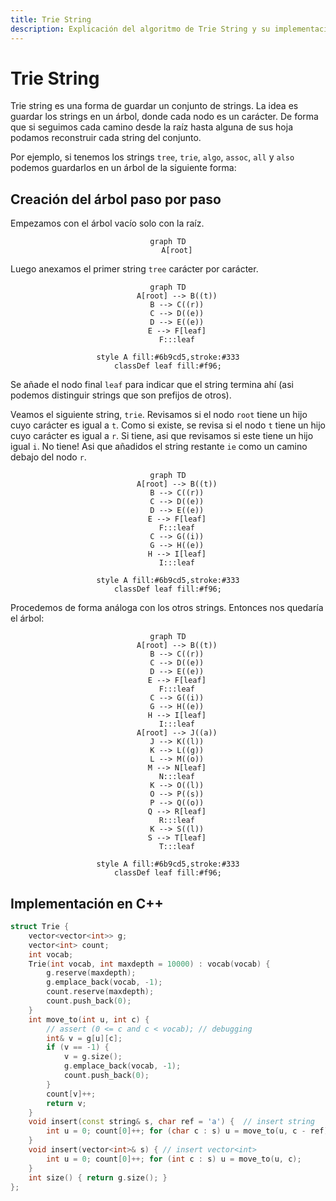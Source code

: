 ```yaml
---
title: Trie String
description: Explicación del algoritmo de Trie String y su implementación en C++.
---
```


# Trie String

Trie string es una forma de guardar un conjunto de strings. La idea es guardar los strings en un árbol, donde cada nodo es un carácter. De forma que si seguimos cada camino desde la raíz hasta alguna de sus hoja podamos reconstruir cada string del conjunto. 

Por ejemplo, si tenemos los strings `tree`, `trie`, `algo`, `assoc`, `all` y `also` podemos guardarlos en un árbol de la siguiente forma:

## Creación del árbol paso por paso
Empezamos con el árbol vacío solo con la raíz.

<center>

``` mermaid
graph TD
    A[root]
```

</center>

Luego anexamos el primer string `tree` carácter por carácter.

<center>

``` mermaid
graph TD
    A[root] --> B((t))
    B --> C((r))
    C --> D((e))
    D --> E((e))
    E --> F[leaf]
    F:::leaf

style A fill:#6b9cd5,stroke:#333
classDef leaf fill:#f96;
```

</center>

Se añade el nodo final `leaf` para indicar que el string termina ahí (asi podemos distinguir strings que son prefijos de otros).

Veamos el siguiente string, `trie`. Revisamos si el nodo `root` tiene un hijo cuyo carácter es igual a `t`. Como si existe, se revisa si el nodo `t` tiene un hijo cuyo carácter es igual a `r`. Si tiene, asi que revisamos si este tiene un hijo igual `i`. No tiene! Asi que añadidos el string restante `ie` como un camino debajo del nodo `r`. 

<center>

``` mermaid
graph TD
    A[root] --> B((t))
    B --> C((r))
    C --> D((e))
    D --> E((e))
    E --> F[leaf]
    F:::leaf
    C --> G((i))
    G --> H((e))
    H --> I[leaf]
    I:::leaf

style A fill:#6b9cd5,stroke:#333
classDef leaf fill:#f96;
```

</center>

Procedemos de forma análoga con los otros strings. Entonces nos quedaría el árbol:

<center>

``` mermaid
graph TD
    A[root] --> B((t))
    B --> C((r))
    C --> D((e))
    D --> E((e))
    E --> F[leaf]
    F:::leaf
    C --> G((i))
    G --> H((e))
    H --> I[leaf]
    I:::leaf
    A[root] --> J((a))
    J --> K((l))
    K --> L((g))
    L --> M((o))
    M --> N[leaf]
    N:::leaf
    K --> O((l))
    O --> P((s))
    P --> Q((o))
    Q --> R[leaf]
    R:::leaf
    K --> S((l))
    S --> T[leaf]
    T:::leaf

style A fill:#6b9cd5,stroke:#333
classDef leaf fill:#f96;
```

</center>

## Implementación en C++

``` cpp
struct Trie {
    vector<vector<int>> g;
    vector<int> count;
    int vocab;
    Trie(int vocab, int maxdepth = 10000) : vocab(vocab) {
        g.reserve(maxdepth);
        g.emplace_back(vocab, -1);
        count.reserve(maxdepth);
        count.push_back(0);
    }
    int move_to(int u, int c) {
        // assert (0 <= c and c < vocab); // debugging
        int& v = g[u][c];
        if (v == -1) {
            v = g.size();
            g.emplace_back(vocab, -1);
            count.push_back(0);
        }
        count[v]++;
        return v;
    }
    void insert(const string& s, char ref = 'a') {  // insert string
        int u = 0; count[0]++; for (char c : s) u = move_to(u, c - ref);
    }    
    void insert(vector<int>& s) { // insert vector<int>
        int u = 0; count[0]++; for (int c : s) u = move_to(u, c);
    }
    int size() { return g.size(); }
};
```